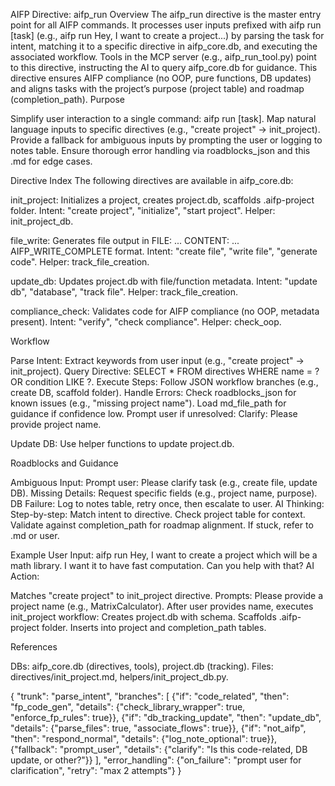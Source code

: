 AIFP Directive: aifp_run
Overview
The aifp_run directive is the master entry point for all AIFP commands. It processes user inputs prefixed with aifp run [task] (e.g., aifp run Hey, I want to create a project...) by parsing the task for intent, matching it to a specific directive in aifp_core.db, and executing the associated workflow. Tools in the MCP server (e.g., aifp_run_tool.py) point to this directive, instructing the AI to query aifp_core.db for guidance. This directive ensures AIFP compliance (no OOP, pure functions, DB updates) and aligns tasks with the project’s purpose (project table) and roadmap (completion_path).
Purpose

Simplify user interaction to a single command: aifp run [task].
Map natural language inputs to specific directives (e.g., "create project" → init_project).
Provide a fallback for ambiguous inputs by prompting the user or logging to notes table.
Ensure thorough error handling via roadblocks_json and this .md for edge cases.

Directive Index
The following directives are available in aifp_core.db:

init_project: Initializes a project, creates project.db, scaffolds .aifp-project folder.
Intent: "create project", "initialize", "start project".
Helper: init_project_db.


file_write: Generates file output in FILE: ... CONTENT: ... AIFP_WRITE_COMPLETE format.
Intent: "create file", "write file", "generate code".
Helper: track_file_creation.


update_db: Updates project.db with file/function metadata.
Intent: "update db", "database", "track file".
Helper: track_file_creation.


compliance_check: Validates code for AIFP compliance (no OOP, metadata present).
Intent: "verify", "check compliance".
Helper: check_oop.



Workflow

Parse Intent: Extract keywords from user input (e.g., "create project" → init_project).
Query Directive: SELECT * FROM directives WHERE name = ? OR condition LIKE ?.
Execute Steps: Follow JSON workflow branches (e.g., create DB, scaffold folder).
Handle Errors:
Check roadblocks_json for known issues (e.g., "missing project name").
Load md_file_path for guidance if confidence low.
Prompt user if unresolved: Clarify: Please provide project name.


Update DB: Use helper functions to update project.db.

Roadblocks and Guidance

Ambiguous Input: Prompt user: Please clarify task (e.g., create file, update DB).
Missing Details: Request specific fields (e.g., project name, purpose).
DB Failure: Log to notes table, retry once, then escalate to user.
AI Thinking: Step-by-step:
Match intent to directive.
Check project table for context.
Validate against completion_path for roadmap alignment.
If stuck, refer to .md or user.



Example
User Input: aifp run Hey, I want to create a project which will be a math library. I want it to have fast computation. Can you help with that?
AI Action:

Matches "create project" to init_project directive.
Prompts: Please provide a project name (e.g., MatrixCalculator).
After user provides name, executes init_project workflow:
Creates project.db with schema.
Scaffolds .aifp-project folder.
Inserts into project and completion_path tables.



References

DBs: aifp_core.db (directives, tools), project.db (tracking).
Files: directives/init_project.md, helpers/init_project_db.py.


{
    "trunk": "parse_intent",
    "branches": [
        {"if": "code_related", "then": "fp_code_gen", "details": {"check_library_wrapper": true, "enforce_fp_rules": true}},
        {"if": "db_tracking_update", "then": "update_db", "details": {"parse_files": true, "associate_flows": true}},
        {"if": "not_aifp", "then": "respond_normal", "details": {"log_note_optional": true}},
        {"fallback": "prompt_user", "details": {"clarify": "Is this code-related, DB update, or other?"}}
    ],
    "error_handling": {"on_failure": "prompt user for clarification", "retry": "max 2 attempts"}
}